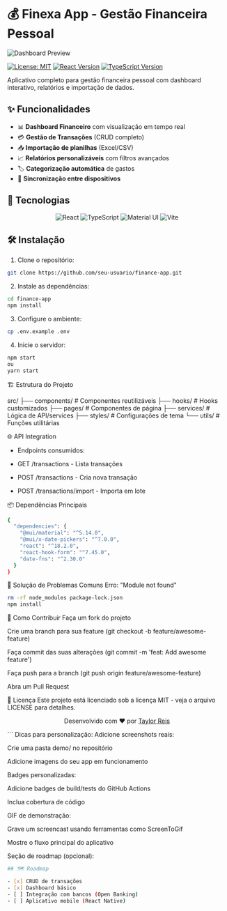 # 💰 Finexa App - Gestão Financeira Pessoal

![Dashboard Preview](https://example.com/path-to-your-demo-image.gif)

[![License: MIT](https://img.shields.io/badge/License-MIT-blue.svg)](https://opensource.org/licenses/MIT)
[![React Version](https://img.shields.io/badge/React-18.2.0-blue)](https://reactjs.org/)
[![TypeScript Version](https://img.shields.io/badge/TypeScript-4.9.5-blue)](https://www.typescriptlang.org/)

Aplicativo completo para gestão financeira pessoal com dashboard interativo, relatórios e importação de dados.

## ✨ Funcionalidades

- 📊 **Dashboard Financeiro** com visualização em tempo real
- 💳 **Gestão de Transações** (CRUD completo)
- 📥 **Importação de planilhas** (Excel/CSV)
- 📈 **Relatórios personalizáveis** com filtros avançados
- 🏷️ **Categorização automática** de gastos
- 🔄 **Sincronização entre dispositivos**

## 🚀 Tecnologias

<p align="center">
  <img src="https://img.shields.io/badge/React-20232A?style=for-the-badge&logo=react&logoColor=61DAFB" alt="React">
  <img src="https://img.shields.io/badge/TypeScript-007ACC?style=for-the-badge&logo=typescript&logoColor=white" alt="TypeScript">
  <img src="https://img.shields.io/badge/MUI-007FFF?style=for-the-badge&logo=mui&logoColor=white" alt="Material UI">
  <img src="https://img.shields.io/badge/Vite-B73BFE?style=for-the-badge&logo=vite&logoColor=FFD62E" alt="Vite">
</p>

## 🛠️ Instalação

1. Clone o repositório:
```bash
git clone https://github.com/seu-usuario/finance-app.git
```

2. Instale as dependências:

```bash
cd finance-app
npm install
```
3. Configure o ambiente:
```bash
cp .env.example .env
```
4. Inicie o servidor:
```bash
npm start
ou
yarn start
```
🏗️ Estrutura do Projeto

src/
├── components/    # Componentes reutilizáveis
├── hooks/         # Hooks customizados
├── pages/         # Componentes de página
├── services/      # Lógica de API/services
├── styles/        # Configurações de tema
└── utils/         # Funções utilitárias

🌐 API Integration
- Endpoints consumidos:

- GET /transactions - Lista transações

- POST /transactions - Cria nova transação

- POST /transactions/import - Importa em lote

📦 Dependências Principais
```bash
{
  "dependencies": {
    "@mui/material": "^5.14.0",
    "@mui/x-date-pickers": "^7.0.0",
    "react": "^18.2.0",
    "react-hook-form": "^7.45.0",
    "date-fns": "^2.30.0"
  }
}
```
🐛 Solução de Problemas Comuns
Erro: "Module not found"
```bash
rm -rf node_modules package-lock.json
npm install
```
🤝 Como Contribuir
Faça um fork do projeto

Crie uma branch para sua feature (git checkout -b feature/awesome-feature)

Faça commit das suas alterações (git commit -m 'feat: Add awesome feature')

Faça push para a branch (git push origin feature/awesome-feature)

Abra um Pull Request

📄 Licença
Este projeto está licenciado sob a licença MIT - veja o arquivo LICENSE para detalhes.

<p align="center"> Desenvolvido com ❤️ por <a href="https://github.com/TaylorReis-lab">Taylor Reis</a> </p> ```
Dicas para personalização:
Adicione screenshots reais:

Crie uma pasta demo/ no repositório

Adicione imagens do seu app em funcionamento

Badges personalizadas:

Adicione badges de build/tests do GitHub Actions

Inclua cobertura de código

GIF de demonstração:

Grave um screencast usando ferramentas como ScreenToGif

Mostre o fluxo principal do aplicativo

Seção de roadmap (opcional):
```bash
## 🗺️ Roadmap

- [x] CRUD de transações
- [x] Dashboard básico
- [ ] Integração com bancos (Open Banking)
- [ ] Aplicativo mobile (React Native)
```